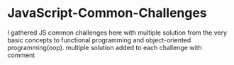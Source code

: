# JavaScript-Common-Challenges
I gathered JS common challenges here with multiple solution from the very basic concepts to functional programming and object-oriented programming(oop). multiple solution added to each challenge with comment
